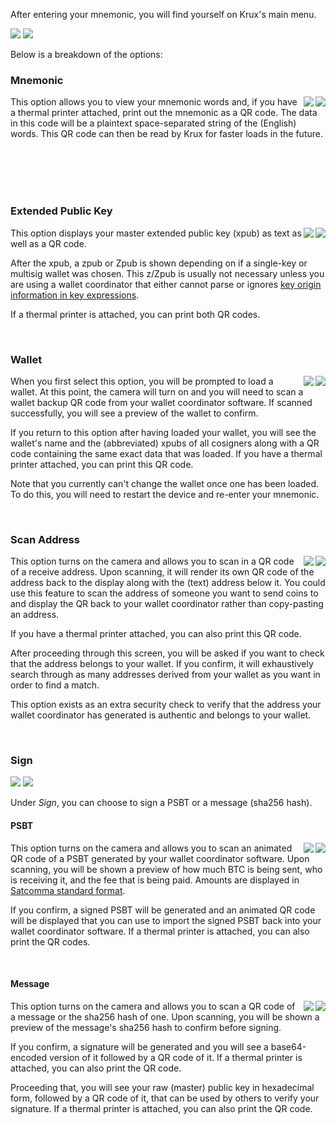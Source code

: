 After entering your mnemonic, you will find yourself on Krux's main menu.

<img src="../../img/maixpy_m5stickv/home-options-125.png">
<img src="../../img/maixpy_amigo_tft/home-options-150.png">

Below is a breakdown of the options:

### Mnemonic
<img src="../../img/maixpy_m5stickv/mnemonic-24-word-1-125.png" align="right">
<img src="../../img/maixpy_amigo_tft/mnemonic-24-word-1-150.png" align="right">

This option allows you to view your mnemonic words and, if you have a thermal printer attached, print out the mnemonic as a QR code. The data in this code will be a plaintext space-separated string of the (English) words. This QR code can then be read by Krux for faster loads in the future.

<br><br><br><br>

### Extended Public Key
<img src="../../img/maixpy_m5stickv/extended-public-key-wsh-xpub-text-125.png" align="right">
<img src="../../img/maixpy_amigo_tft/extended-public-key-wsh-xpub-text-150.png" align="right">

This option displays your master extended public key (xpub) as text as well as a QR code.

After the xpub, a zpub or Zpub is shown depending on if a single-key or multisig wallet was chosen. This z/Zpub is usually not necessary unless you are using a wallet coordinator that either cannot parse or ignores [key origin information in key expressions](https://github.com/bitcoin/bips/blob/master/bip-0380.mediawiki#Key_Expressions).

If a thermal printer is attached, you can print both QR codes.

<br>

### Wallet
<img src="../../img/maixpy_m5stickv/wallet-wsh-load-prompt-125.png" align="right">
<img src="../../img/maixpy_amigo_tft/wallet-wsh-load-prompt-150.png" align="right">

When you first select this option, you will be prompted to load a wallet. At this point, the camera will turn on and you will need to scan a wallet backup QR code from your wallet coordinator software. If scanned successfully, you will see a preview of the wallet to confirm.

If you return to this option after having loaded your wallet, you will see the wallet's name and the (abbreviated) xpubs of all cosigners along with a QR code containing the same exact data that was loaded. If you have a thermal printer attached, you can print this QR code.  

Note that you currently can't change the wallet once one has been loaded. To do this, you will need to restart the device and re-enter your mnemonic.

<br>

### Scan Address
<img src="../../img/maixpy_m5stickv/scan-address-scanned-address-125.png" align="right">
<img src="../../img/maixpy_amigo_tft/scan-address-scanned-address-150.png" align="right">

This option turns on the camera and allows you to scan in a QR code of a receive address. Upon scanning, it will render its own QR code of the address back to the display along with the (text) address below it. You could use this feature to scan the address of someone you want to send coins to and display the QR back to your wallet coordinator rather than copy-pasting an address.

If you have a thermal printer attached, you can also print this QR code. 

After proceeding through this screen, you will be asked if you want to check that the address belongs to your wallet. If you confirm, it will exhaustively search through as many addresses derived from your wallet as you want in order to find a match.

This option exists as an extra security check to verify that the address your wallet coordinator has generated is authentic and belongs to your wallet.

<br>

### Sign

<img src="../../img/maixpy_m5stickv/sign-options-125.png">
<img src="../../img/maixpy_amigo_tft/sign-options-150.png">

Under *Sign*, you can choose to sign a PSBT or a message (sha256 hash).

#### PSBT
<img src="../../img/maixpy_m5stickv/sign-psbt-sign-prompt-125.png" align="right">
<img src="../../img/maixpy_amigo_tft/sign-psbt-sign-prompt-150.png" align="right">

This option turns on the camera and allows you to scan an animated QR code of a PSBT generated by your wallet coordinator software. Upon scanning, you will be shown a preview of how much BTC is being sent, who is receiving it, and the fee that is being paid. Amounts are displayed in [Satcomma standard format](https://medium.com/coinmonks/the-satcomma-standard-89f1e7c2aede).

If you confirm, a signed PSBT will be generated and an animated QR code will be displayed that you can use to import the signed PSBT back into your wallet coordinator software. If a thermal printer is attached, you can also print the QR codes.

<br>

#### Message
<img src="../../img/maixpy_m5stickv/sign-message-sha256-sign-prompt-125.png" align="right">
<img src="../../img/maixpy_amigo_tft/sign-message-sha256-sign-prompt-150.png" align="right">

This option turns on the camera and allows you to scan a QR code of a message or the sha256 hash of one. Upon scanning, you will be shown a preview of the message's sha256 hash to confirm before signing.

If you confirm, a signature will be generated and you will see a base64-encoded version of it followed by a QR code of it. If a thermal printer is attached, you can also print the QR code.

Proceeding that, you will see your raw (master) public key in hexadecimal form, followed by a QR code of it, that can be used by others to verify your signature. If a thermal printer is attached, you can also print the QR code.